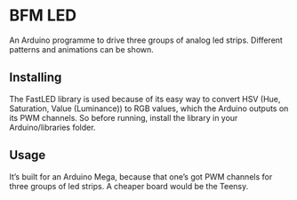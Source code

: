 # BFM LED
An Arduino programme to drive three groups of analog led strips.   Different patterns and animations can be shown.

## Installing
The FastLED library is used because of its easy way to convert HSV (Hue, Saturation, Value (Luminance)) to RGB values, which the Arduino outputs on its PWM channels.
So before running, install the library in your Arduino/libraries folder.

## Usage
It’s built for an Arduino Mega, because that one’s got PWM channels for three groups of led strips. A cheaper board would be the Teensy.

